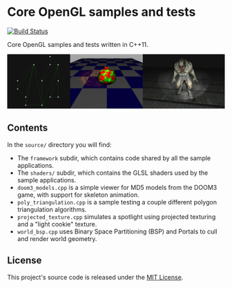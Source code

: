 
# Core OpenGL samples and tests

[![Build Status](https://travis-ci.org/glampert/gl-core-samples.svg)](https://travis-ci.org/glampert/gl-core-samples)

Core OpenGL samples and tests written in C++11.

![gl-core-samples](https://raw.githubusercontent.com/glampert/gl-core-samples/master/assets/samples.png "gl-core-samples")

## Contents

In the `source/` directory you will find:

- The `framework` subdir, which contains code shared by all the sample applications.
- The `shaders/` subdir, which contains the GLSL shaders used by the sample applications.
- `doom3_models.cpp` is a simple viewer for MD5 models from the DOOM3 game, with support for skeleton animation.
- `poly_triangulation.cpp` is a sample testing a couple different polygon triangulation algorithms.
- `projected_texture.cpp` simulates a spotlight using projected texturing and a "light cookie" texture.
- `world_bsp.cpp` uses Binary Space Partitioning (BSP) and Portals to cull and render world geometry.

## License

This project's source code is released under the [MIT License](http://opensource.org/licenses/MIT).

